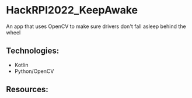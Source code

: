 # HackRPI2022_KeepAwake
An app that uses OpenCV to make sure drivers don't fall asleep behind the wheel

## Technologies: 
- Kotlin
- Python/OpenCV

## Resources:
